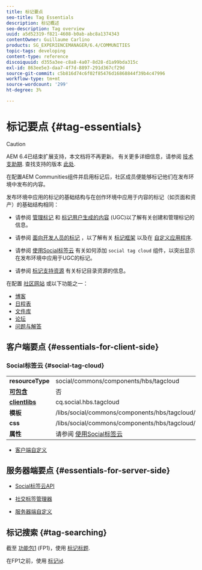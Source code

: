 ```yaml
---
title: 标记要点
seo-title: Tag Essentials
description: 标记概述
seo-description: Tag overview
uuid: a5d52319-f821-4608-b0ab-abc8a1374343
contentOwner: Guillaume Carlino
products: SG_EXPERIENCEMANAGER/6.4/COMMUNITIES
topic-tags: developing
content-type: reference
discoiquuid: d355a3ee-c8a8-4a07-8d28-d1a99bda315c
exl-id: 863ee5e3-daa7-4f7d-8897-291d367cf29d
source-git-commit: c5b816d74c6f02f85476d16868844f39b4c47996
workflow-type: tm+mt
source-wordcount: '299'
ht-degree: 3%

---
```


# 标记要点 {#tag-essentials}

>[!CAUTION]
>
>AEM 6.4已结束扩展支持，本文档将不再更新。 有关更多详细信息，请参阅 [技术支助期](https://helpx.adobe.com/cn/support/programs/eol-matrix.html). 查找支持的版本 [此处](https://experienceleague.adobe.com/docs/).

在配置AEM Communities组件并启用标记后，社区成员便能够标记他们在发布环境中发布的内容。

发布环境中应用的标记的基础结构与在创作环境中应用于内容的标记（如页面和资产）的基础结构相同：

* 请参阅 [管理标记](../../help/sites-administering/tags.md) 和 [标记用户生成的内容](tag-ugc.md) (UGC)以了解有关创建和管理标记的信息。

* 请参阅 [面向开发人员的标记](../../help/sites-developing/tags.md) ，以了解有关 [标记框架](../../help/sites-developing/framework.md) 以及在 [自定义应用程序](../../help/sites-developing/building.md).

* 请参阅 [使用Social标签云](tagcloud.md) 有关如何添加 `social tag cloud` 组件，以突出显示在发布环境中应用于UGC的标记。

* 请参阅 [标记支持资源](tag-resources.md) 有关标记目录资源的信息。

在配置 [社区网站](sites-console.md#tagging) 或以下功能之一：

* [博客](blog-feature.md)
* [日程表](calendar.md)
* [文件库](file-library.md)
* [论坛](forum.md)
* [问题与解答](working-with-qna.md)

## 客户端要点 {#essentials-for-client-side}

### Social标签云 {#social-tag-cloud}

<table> 
 <tbody>
  <tr>
   <td> <strong>resourceType</strong></td> 
   <td>social/commons/components/hbs/tagcloud</td> 
  </tr>
  <tr>
   <td> <a href="scf.md#add-or-include-a-communities-component"><strong>可包含</strong></a></td> 
   <td>否</td> 
  </tr>
  <tr>
   <td> <a href="clientlibs.md"><strong>clientlibs</strong></a></td> 
   <td>cq.social.hbs.tagcloud</td> 
  </tr>
  <tr>
   <td> <strong>模板</strong></td> 
   <td> /libs/social/commons/components/hbs/tagcloud/tagcloud.hbs<br /> </td> 
  </tr>
  <tr>
   <td> <strong>css</strong></td> 
   <td> /libs/social/commons/components/hbs/tagcloud/clientlibs/tagcloud.css</td> 
  </tr>
  <tr>
   <td><strong>属性</strong></td> 
   <td>请参阅 <a href="tagcloud.md">使用Social标签云</a></td> 
  </tr>
 </tbody>
</table>

* [客户端自定义](client-customize.md)

## 服务器端要点 {#essentials-for-server-side}

* [Social标签云API](https://helpx.adobe.com/experience-manager/6-4/sites/developing/using/reference-materials/javadoc/com/adobe/cq/social/commons/tagcloud/api/package-summary.html)

* [社交标签管理器](https://helpx.adobe.com/experience-manager/6-4/sites/developing/using/reference-materials/javadoc/com/adobe/cq/social/commons/tagging/package-summary.html)

* [服务器端自定义](server-customize.md)

## 标记搜索 {#tag-searching}

截至 [功能包1](deploy-communities.md#latestfeaturepack) (FP1)，使用 [标记标题](../../help/sites-developing/framework.md#tag-characteristics).

在FP1之前，使用 [标记id](../../help/sites-developing/framework.md#tagid).
